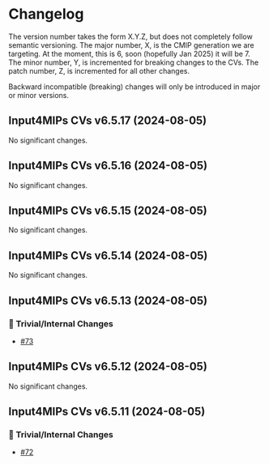 # Changelog

The version number takes the form X.Y.Z, but does not completely follow semantic versioning.
The major number, X, is the CMIP generation we are targeting.
At the moment, this is 6, soon (hopefully Jan 2025) it will be 7.
The minor number, Y, is incremented for breaking changes to the CVs.
The patch number, Z, is incremented for all other changes.

Backward incompatible (breaking) changes will only be introduced in major or minor versions.


<!--
You should *NOT* be adding new changelog entries to this file, this
file is managed by towncrier. See changelog/README.md.

You *may* edit previous changelogs to fix problems like typo corrections or such.
To add a new changelog entry, please see
https://pip.pypa.io/en/latest/development/contributing/#news-entries,
noting that we use the `changelog` directory instead of news, md instead
of rst and use slightly different categories.
-->

<!-- towncrier release notes start -->

## Input4MIPs CVs v6.5.17 (2024-08-05)


No significant changes.


## Input4MIPs CVs v6.5.16 (2024-08-05)


No significant changes.


## Input4MIPs CVs v6.5.15 (2024-08-05)


No significant changes.


## Input4MIPs CVs v6.5.14 (2024-08-05)


No significant changes.


## Input4MIPs CVs v6.5.13 (2024-08-05)


### 🔧 Trivial/Internal Changes

- [#73](https://github.com/PCMDI/Input4MIPs_CVs/pull/73)


## Input4MIPs CVs v6.5.12 (2024-08-05)


No significant changes.


## Input4MIPs CVs v6.5.11 (2024-08-05)


### 🔧 Trivial/Internal Changes

- [#72](https://github.com/PCMDI/Input4MIPs_CVs/pull/72)

